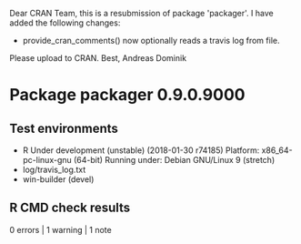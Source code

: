 Dear CRAN Team,
this is a resubmission of package 'packager'. I have added the following changes:

* provide\_cran\_comments() now optionally reads a travis log from file.

Please upload to CRAN.
Best, Andreas Dominik

# Package packager 0.9.0.9000
## Test  environments 
- R Under development (unstable) (2018-01-30 r74185)
  Platform: x86_64-pc-linux-gnu (64-bit)
  Running under: Debian GNU/Linux 9 (stretch)
- log/travis_log.txt
- win-builder (devel)

## R CMD check results
0 errors | 1 warning  | 1 note 
